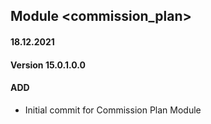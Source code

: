## Module <commission_plan>

#### 18.12.2021
#### Version 15.0.1.0.0
#### ADD
- Initial commit for Commission Plan Module